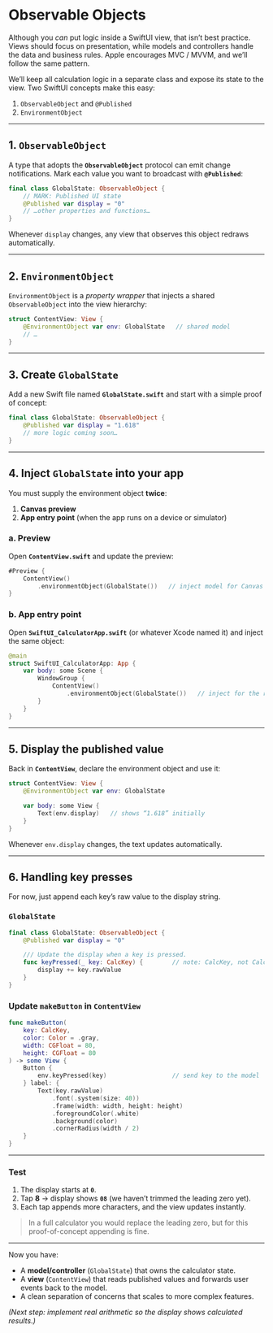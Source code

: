 # Observable Objects

Although you *can* put logic inside a SwiftUI view, that isn’t best practice.
Views should focus on presentation, while models and controllers handle the data and business rules. Apple encourages MVC / MVVM, and we’ll follow the same pattern.

We’ll keep all calculation logic in a separate class and expose its state to the view. Two SwiftUI concepts make this easy:

1. `ObservableObject` and `@Published`
2. `EnvironmentObject`

---

## 1. `ObservableObject`

A type that adopts the **`ObservableObject`** protocol can emit change notifications.
Mark each value you want to broadcast with **`@Published`**:

```swift
final class GlobalState: ObservableObject {
    // MARK: Published UI state
    @Published var display = "0"
    // …other properties and functions…
}
```

Whenever `display` changes, any view that observes this object redraws automatically.

---

## 2. `EnvironmentObject`

`EnvironmentObject` is a *property wrapper* that injects a shared `ObservableObject` into the view hierarchy:

```swift
struct ContentView: View {
    @EnvironmentObject var env: GlobalState   // shared model
    // …
}
```

---

## 3. Create `GlobalState`

Add a new Swift file named **`GlobalState.swift`** and start with a simple proof of concept:

```swift
final class GlobalState: ObservableObject {
    @Published var display = "1.618"
    // more logic coming soon…
}
```

---

## 4. Inject `GlobalState` into your app

You must supply the environment object **twice**:

1. **Canvas preview**
2. **App entry point** (when the app runs on a device or simulator)

### a. Preview

Open **`ContentView.swift`** and update the preview:

```swift
#Preview {
    ContentView()
        .environmentObject(GlobalState())   // inject model for Canvas
}
```

### b. App entry point

Open **`SwiftUI_CalculatorApp.swift`** (or whatever Xcode named it) and inject the same object:

```swift
@main
struct SwiftUI_CalculatorApp: App {
    var body: some Scene {
        WindowGroup {
            ContentView()
                .environmentObject(GlobalState())   // inject for the real app
        }
    }
}
```

---

## 5. Display the published value

Back in **`ContentView`**, declare the environment object and use it:

```swift
struct ContentView: View {
    @EnvironmentObject var env: GlobalState

    var body: some View {
        Text(env.display)   // shows “1.618” initially
    }
}
```

Whenever `env.display` changes, the text updates automatically.

---

## 6. Handling key presses

For now, just append each key’s raw value to the display string.

### `GlobalState`

```swift
final class GlobalState: ObservableObject {
    @Published var display = "0"

    /// Update the display when a key is pressed.
    func keyPressed(_ key: CalcKey) {        // note: CalcKey, not CalcKeys
        display += key.rawValue
    }
}
```

### Update `makeButton` in **`ContentView`**

```swift
func makeButton(
    key: CalcKey,
    color: Color = .gray,
    width: CGFloat = 80,
    height: CGFloat = 80
) -> some View {
    Button {
        env.keyPressed(key)                  // send key to the model
    } label: {
        Text(key.rawValue)
            .font(.system(size: 40))
            .frame(width: width, height: height)
            .foregroundColor(.white)
            .background(color)
            .cornerRadius(width / 2)
    }
}
```

---

### Test

1. The display starts at **`0`**.
2. Tap **8** → display shows **`08`** (we haven’t trimmed the leading zero yet).
3. Each tap appends more characters, and the view updates instantly.

> In a full calculator you would replace the leading zero, but for this proof-of-concept appending is fine.

---

Now you have:

* A **model/controller** (`GlobalState`) that owns the calculator state.
* A **view** (`ContentView`) that reads published values and forwards user events back to the model.
* A clean separation of concerns that scales to more complex features.

*(Next step: implement real arithmetic so the display shows calculated results.)*
